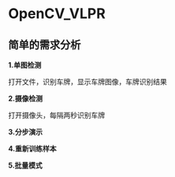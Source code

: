 # OpenCV_VLPR



## 简单的需求分析

**1.单图检测**

打开文件，识别车牌，显示车牌图像，车牌识别结果

**2.摄像检测**

打开摄像头，每隔两秒识别车牌

**3.分步演示**

**4.重新训练样本**

**5.批量模式**

